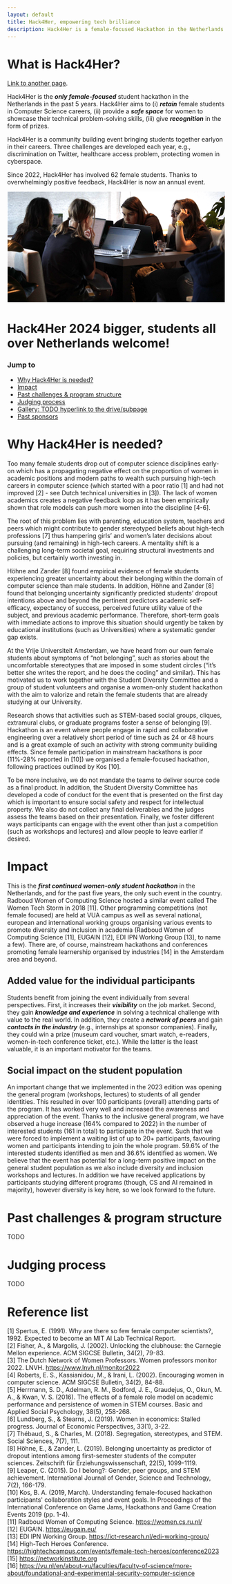 ```yaml
---
layout: default
title: Hack4Her, empowering tech brilliance
description: Hack4Her is a female-focused Hackathon in the Netherlands.
---
```


# What is Hack4Her?

[Link to another page](./organizers.html).

Hack4Her is the _**only female-focused**_ student hackathon in the Netherlands in the past 5 years. Hack4Her aims to (i) _**retain**_ female students in Computer Science careers, (ii) provide a _**safe space**_ for women to showcase their technical problem-solving skills, (iii) give _**recognition**_ in the form of prizes.

Hack4Her is a community building event bringing students together earlyon in their careers. Three challenges are developed each year, e.g., discrimination on Twitter, healthcare access problem, protecting women in cyberspace.

Since 2022, Hack4Her has involved 62 female students. Thanks to overwhelmingly positive feedback, Hack4Her is now an annual event.

![Hacking](hacking.png)

# Hack4Her 2024 bigger, students all over Netherlands welcome!

### Jump to

*   <a href="#anchor-why">Why Hack4Her is needed?</a> 
*   <a href="#anchor-impact">Impact</a> 
*   <a href="#anchor-past">Past challenges & program structure</a> 
*   <a href="#anchor-judging">Judging process</a> 
*   <a href="#anchor-gallery">Gallery: TODO hyperlink to the drive/subpage</a> 
*   <a href="#anchor-sponsors">Past sponsors</a> 


# <a id="anchor-why">Why Hack4Her is needed?</a> 
Too many female students drop out of computer science disciplines early-on which has a propagating negative effect on the proportion of women in academic positions and modern paths to wealth such pursuing high-tech careers in computer science (which started with a poor ratio [1] and had not improved [2] - see Dutch technical universities in [3]). The lack of women academics creates a negative feedback loop as it has been empirically shown that role models can push more women into the discipline [4-6].

The root of this problem lies with parenting, education system, teachers and peers which might contribute to gender stereotyped beliefs about high-tech professions [7] thus hampering girls’ and women’s later decisions about pursuing (and remaining) in high-tech careers. A mentality shift is a challenging long-term societal goal, requiring structural investments and policies, but certainly worth investing in. 

Höhne and Zander [8] found empirical evidence of female students experiencing greater uncertainty about their belonging within the domain of computer science than male students. In addition, Höhne and Zander [8] found that belonging uncertainty significantly predicted students’ dropout intentions above and beyond the pertinent predictors academic self-efficacy, expectancy of success, perceived future utility value of the subject, and previous academic performance. Therefore, short-term goals with immediate actions to improve this situation should urgently be taken by educational institutions (such as Universities) where a systematic gender gap exists.

At the Vrije Universiteit Amsterdam, we have heard from our own female students about symptoms of “not belonging”, such as stories about the uncomfortable stereotypes that are imposed in some student circles (“it’s better she writes the report, and he does the coding” and similar). This has motivated us to work together with the Student Diversity Committee and a group of student volunteers and organise a women-only student hackathon with the aim to valorize and retain the female students that are already studying at our University.

Research shows that activities such as STEM-based social groups, cliques, extramural clubs, or graduate programs foster a sense of belonging [9]. Hackathon is an event where people engage in rapid and collaborative engineering over a relatively short period of time such as 24 or 48 hours and is a great example of such an activity with strong community building effects. Since female participation in mainstream hackathons is poor (11%-28% reported in [10]) we organised a female-focused hackathon, following practices outlined by Kos [10]. 

To be more inclusive, we do not mandate the teams to deliver source code as a final product. In addition, the Student Diversity Committee has developed a code of conduct for the event that is presented on the first day which is important to ensure social safety and respect for intellectual property. We also do not collect any final deliverables and the judges assess the teams based on their presentation. Finally, we foster different ways participants can engage with the event other than just a competition (such as workshops and lectures) and allow people to leave earlier if desired.

# <a id="anchor-impact">Impact</a> 
This is the _**first continued women-only student hackathon**_ in the Netherlands, and for the past five years, the only such event in the country. Radboud Women of Computing Science hosted a similar event called The Women Tech Storm in 2018 [11]. Other programming competitions (not female focused) are held at VUA campus as well as several national, european and international working groups organising various events to promote diversity and inclusion in academia (Radboud Women of Computing Science [11], EUGAIN [12], EDI IPN Working Group [13], to name a few). There are, of course, mainstream hackathons and conferences promoting female learnership organised by industries [14] in the Amsterdam area and beyond.

## Added value for the individual participants
Students benefit from joining the event individually from several perspectives. First, it increases their _**visibility**_ on the job market. Second, they gain _**knowledge and experience**_ in solving a technical challenge with value to the real world. In addition, they create a _**network of peers**_ and gain _**contacts in the industry**_ (e.g., internships at sponsor companies). Finally, they could win a prize (museum card voucher, smart watch, e-readers, women-in-tech conference ticket, etc.). While the latter is the least valuable, it is an important motivator for the teams.

## Social impact on the student population
An important change that we implemented in the 2023 edition was opening the general program (workshops, lectures) to students of all gender identities. This resulted in over 100 participants (overall) attending parts of the program. It has worked very well and increased the awareness and appreciation of the event. Thanks to the inclusive general program, we have observed a huge increase (164% compared to 2022) in the number of interested students (161 in total) to participate in the event. Such that we were forced to implement a waiting list of up to 20+ participants, favouring women and participants intending to join the whole program. 59.6% of the interested students identified as men and 36.6% identified as women. We believe that the event has potential for a long-term positive impact on the general student population as we also include diversity and inclusion workshops and lectures. In addition we have received applications by participants studying different programs (though, CS and AI remained in majority), however diversity is key here, so we look forward to the future.


# <a id="anchor-past">Past challenges & program structure</a> 

TODO

# <a id="anchor-judging">Judging process</a> 

TODO

# Reference list
[1] Spertus, E. (1991). Why are there so few female computer scientists?, 1992. Expected to become an MIT AI Lab Technical Report. <br>
[2] Fisher, A., & Margolis, J. (2002). Unlocking the clubhouse: the Carnegie Mellon experience. ACM SIGCSE Bulletin, 34(2), 79-83. <br>
[3] The Dutch Network of Women Professors. Women professors monitor 2022. LNVH. https://www.lnvh.nl/monitor2022  <br>
[4] Roberts, E. S., Kassianidou, M., & Irani, L. (2002). Encouraging women in computer science. ACM SIGCSE Bulletin, 34(2), 84-88. <br>
[5] Herrmann, S. D., Adelman, R. M., Bodford, J. E., Graudejus, O., Okun, M. A., & Kwan, V. S. (2016). The effects of a female role model on academic performance and persistence of women in STEM courses. Basic and Applied Social Psychology, 38(5), 258-268. <br>
[6] Lundberg, S., & Stearns, J. (2019). Women in economics: Stalled progress. Journal of Economic Perspectives, 33(1), 3-22. <br>
[7] Thébaud, S., & Charles, M. (2018). Segregation, stereotypes, and STEM. Social Sciences, 7(7), 111. <br>
[8] Höhne, E., & Zander, L. (2019). Belonging uncertainty as predictor of dropout intentions among first-semester students of the computer sciences. Zeitschrift für Erziehungswissenschaft, 22(5), 1099-1119. <br>
[9] Leaper, C. (2015). Do I belong?: Gender, peer groups, and STEM achievement. International Journal of Gender, Science and Technology, 7(2), 166-179. <br>
[10] Kos, B. A. (2019, March). Understanding female-focused hackathon participants' collaboration styles and event goals. In Proceedings of the International Conference on Game Jams, Hackathons and Game Creation Events 2019 (pp. 1-4). <br>
[11] Radboud Women of Computing Science. https://women.cs.ru.nl/  <br>
[12] EUGAIN. https://eugain.eu/ <br>
[13] EDI IPN Working Group. https://ict-research.nl/edi-working-group/  <br>
[14] High-Tech Heroes Conference. https://hightechcampus.com/events/female-tech-heroes/conference2023  <br>
[15] https://networkinstitute.org  <br>
[16] https://vu.nl/en/about-vu/faculties/faculty-of-science/more-about/foundational-and-experimental-security-computer-science <br>

<!-- 
Text can be **bold**, _italic_, or ~~strikethrough~~.

[Link to another page](./another-page.html).
 
There should be whitespace between paragraphs.

There should be whitespace between paragraphs. We recommend including a README, or a file with information about your project.

# Header 1

This is a normal paragraph following a header. GitHub is a code hosting platform for version control and collaboration. It lets you and others work together on projects from anywhere.

## Header 2

> This is a blockquote following a header.
>
> When something is important enough, you do it even if the odds are not in your favor.

### Header 3

```js
// Javascript code with syntax highlighting.
var fun = function lang(l) {
  dateformat.i18n = require('./lang/' + l)
  return true;
}
```

```ruby
# Ruby code with syntax highlighting
GitHubPages::Dependencies.gems.each do |gem, version|
  s.add_dependency(gem, "= #{version}")
end
```

#### Header 4

*   This is an unordered list following a header.
*   This is an unordered list following a header.
*   This is an unordered list following a header.

##### Header 5

1.  This is an ordered list following a header.
2.  This is an ordered list following a header.
3.  This is an ordered list following a header.

###### Header 6

| head1        | head two          | three |
|:-------------|:------------------|:------|
| ok           | good swedish fish | nice  |
| out of stock | good and plenty   | nice  |
| ok           | good `oreos`      | hmm   |
| ok           | good `zoute` drop | yumm  |

### There's a horizontal rule below this.

* * *

### Here is an unordered list:

*   Item foo
*   Item bar
*   Item baz
*   Item zip

### And an ordered list:

1.  Item one
1.  Item two
1.  Item three
1.  Item four

### And a nested list:

- level 1 item
  - level 2 item
  - level 2 item
    - level 3 item
    - level 3 item
- level 1 item
  - level 2 item
  - level 2 item
  - level 2 item
- level 1 item
  - level 2 item
  - level 2 item
- level 1 item

### Small image

![Octocat](https://github.githubassets.com/images/icons/emoji/octocat.png)

### Large image

![Branching](https://guides.github.com/activities/hello-world/branching.png)


### Definition lists can be used with HTML syntax.

<dl>
<dt>Name</dt>
<dd>Godzilla</dd>
<dt>Born</dt>
<dd>1952</dd>
<dt>Birthplace</dt>
<dd>Japan</dd>
<dt>Color</dt>
<dd>Green</dd>
</dl>

```
Long, single-line code blocks should not wrap. They should horizontally scroll if they are too long. This line should be long enough to demonstrate this.
```

```
The final element.
```
-->